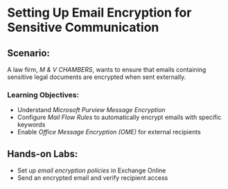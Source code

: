 # Setting Up Email Encryption for Sensitive Communication
## Scenario:
A law firm, *M & V CHAMBERS*, wants to ensure that emails containing sensitive legal documents are encrypted when sent externally.  

### Learning Objectives:
- Understand *Microsoft Purview Message Encryption*  
- Configure *Mail Flow Rules* to automatically encrypt emails with specific keywords  
- Enable *Office Message Encryption (OME)* for external recipients  

## Hands-on Labs:
- Set up *email encryption policies* in Exchange Online  
- Send an encrypted email and verify recipient access  

